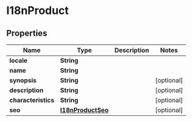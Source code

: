 
# I18nProduct

## Properties
Name | Type | Description | Notes
------------ | ------------- | ------------- | -------------
**locale** | **String** |  | 
**name** | **String** |  | 
**synopsis** | **String** |  |  [optional]
**description** | **String** |  |  [optional]
**characteristics** | **String** |  |  [optional]
**seo** | [**I18nProductSeo**](I18nProductSeo.md) |  |  [optional]



